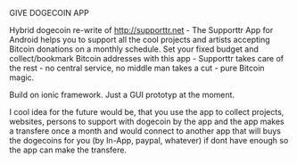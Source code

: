 GIVE DOGECOIN APP

Hybrid dogecoin re-write of http://supporttr.net - The Supporttr App for Android helps you to support all the cool projects and artists accepting Bitcoin donations on a monthly schedule. Set your fixed budget and collect/bookmark Bitcoin addresses with this app - Supporttr takes care of the rest - no central service, no middle man takes a cut - pure Bitcoin magic.

Build on ionic framework. Just a GUI prototyp at the moment.

I cool idea for the future would be, that you use the app to collect projects, websites, persons to support with dogecoin by the app and the app makes a transfere once a month and would connect to another app that will buys the dogecoins for you (by In-App, paypal, whatever) if dont have enough so the app can make the transfere.
